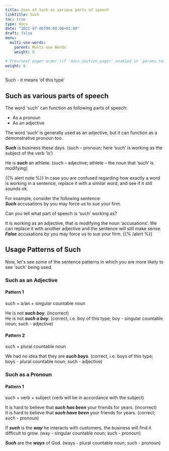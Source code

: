 ```yaml
---
title: Uses of Such as various parts of speech
linktitle: Such
toc: true
type: docs
date: "2021-07-06T00:00:00+01:00"
draft: false
menu:
  multi-use-words:
    parent: Multi-use Words
    weight: 6

# Prev/next pager order (if `docs_section_pager` enabled in `params.toml`)
weight: 6
---
```


Such -  it means ‘of this type’

## Such as various parts of speech

The word 'such' can function as following parts of speech:
* As a pronoun
* As an adjective 

The word ‘such’ is generally used as an adjective, but it can function as a demonstrative pronoun too. 

***Such*** is business these days. (such – pronoun; here ‘such’ is working as the subject of the verb ‘is’)

He is ***such*** an athlete. (such – adjective; athlete – the noun that ‘such’ is modifying)

{{% alert note %}}
In case you are confused regarding how exactly a word is working in a sentence, replace it with a similar word, and see if it still sounds ok. 

For example, consider the following sentence: <br>
***Such*** accusations by you may force us to sue your firm. 

Can you tell what part of speech is ‘such’ working as?

It is working as an adjective, that is modifying the noun ‘accusations’. We can replace it with another adjective and the sentence will still make sense. <br>
***False*** accusations by you may force us to sue your firm. 
{{% /alert %}}


## Usage Patterns of Such

Now, let's see some of the sentence patterns in which you are more likely to see 'such' being used. 

### Such as an Adjective

#### Pattern 1

such + a/an +  singular countable noun   

He is not ***<span class="mak-text-color-incorrect">such boy</span>***. (incorrect) <br>
He is not ***<span class="mak-text-color">such a boy</span>***. (correct, i.e. boy of this type; boy - singular countable noun; such - adjective)

#### Pattern 2

such +  plural countable noun 

We had no idea that they are ***such boys***. (correct, i.e.  boys of this type; boys - plural countable noun; such - adjective)

### Such as a Pronoun

#### Pattern 1

such + verb + subject (verb will be in accordance with the subject) 

It is hard to believe that ***<span class="mak-text-color-incorrect">such has been</span>*** your friends for years. (incorrect) <br>
It is hard to believe that ***<span class="mak-text-color">such have been</span>*** your friends for years. (correct; such - pronoun)

If ***such*** is the ***way*** he interacts with customers, the business will find it difficult to grow. (way - singular countable noun; such - pronoun) 

***Such*** are the ***ways*** of God. (ways - plural countable noun; such - pronoun) 


